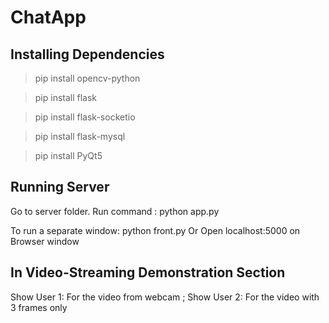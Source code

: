 # ChatApp

## Installing Dependencies
>pip install opencv-python

>pip install flask 

>pip install flask-socketio

>pip install flask-mysql

>pip install PyQt5

## Running Server
Go to server folder.
Run command : python app.py

To run a separate window: python front.py
Or Open localhost:5000 on Browser window

## In Video-Streaming Demonstration Section

Show User 1: For the video from webcam ; 
Show User 2: For the video with 3 frames only
